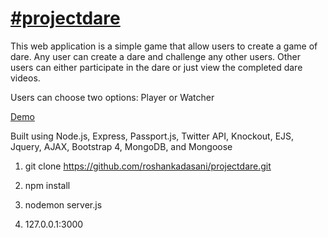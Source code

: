 # <a href="https://projectdare.herokuapp.com/" target="_blank">#projectdare</a>

This web application is a simple game that allow users to create a game of dare. Any user can create a dare and challenge any other users. Other users can either participate in the dare or just view the completed dare videos.

Users can choose two options: Player or Watcher

<a href="https://projectdare.herokuapp.com/" target="_blank">Demo</a>

Built using Node.js, Express, Passport.js, Twitter API, Knockout, EJS, Jquery, AJAX, Bootstrap 4, MongoDB, and Mongoose

1. git clone https://github.com/roshankadasani/projectdare.git

2. npm install

3. nodemon server.js 

4. 127.0.0.1:3000

